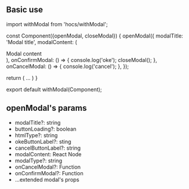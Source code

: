 ## Basic use
import withModal from 'hocs/withModal';

const Component({openModal, closeModal}) {
  openModal({
      modalTitle: 'Modal title',
      modalContent: (
        <div>
          Modal content
        </div>
      ),
      onConfirmModal: () => {
        console.log('oke');
        closeModal();
      },
      onCancelModal: () => {
        console.log('cancel');
      },
    });    

  return (
    ...
  )
}

export default withModal(Component);

## openModal's params
- modalTitle?: string
- buttonLoading?: boolean
- htmlType?: string
- okeButtonLabel?: sting
- cancelButtonLabel?: string
- modalContent: React Node
- modalType?: string
- onCancelModal?: Function
- onConfirmModal?: Function
- ...extended modal's props

